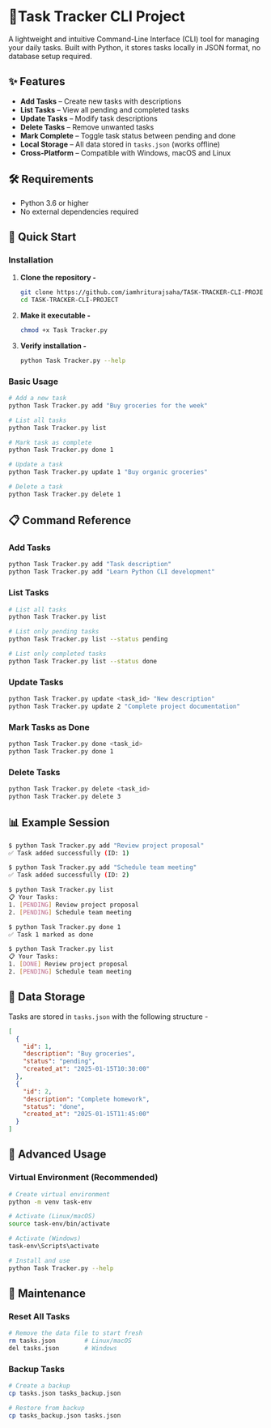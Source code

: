 # 📝Task Tracker CLI Project

A lightweight and intuitive Command-Line Interface (CLI) tool for managing your daily tasks. Built with Python, it stores tasks locally in JSON format, no database setup required.

## ✨ Features

- **Add Tasks** – Create new tasks with descriptions
- **List Tasks** – View all pending and completed tasks
- **Update Tasks** – Modify task descriptions
- **Delete Tasks** – Remove unwanted tasks
- **Mark Complete** – Toggle task status between pending and done
- **Local Storage** – All data stored in `tasks.json` (works offline)
- **Cross-Platform** – Compatible with Windows, macOS and Linux

## 🛠️ Requirements

- Python 3.6 or higher
- No external dependencies required

## 🚀 Quick Start

### Installation

1. **Clone the repository -**
   ```bash
   git clone https://github.com/iamhriturajsaha/TASK-TRACKER-CLI-PROJECT
   cd TASK-TRACKER-CLI-PROJECT
   ```

2. **Make it executable -**
   ```bash
   chmod +x Task Tracker.py
   ```

3. **Verify installation -**
   ```bash
   python Task Tracker.py --help
   ```

### Basic Usage

```bash
# Add a new task
python Task Tracker.py add "Buy groceries for the week"

# List all tasks
python Task Tracker.py list

# Mark task as complete
python Task Tracker.py done 1

# Update a task
python Task Tracker.py update 1 "Buy organic groceries"

# Delete a task
python Task Tracker.py delete 1
```

## 📋 Command Reference

### Add Tasks
```bash
python Task Tracker.py add "Task description"
python Task Tracker.py add "Learn Python CLI development"
```

### List Tasks
```bash
# List all tasks
python Task Tracker.py list

# List only pending tasks
python Task Tracker.py list --status pending

# List only completed tasks
python Task Tracker.py list --status done
```

### Update Tasks
```bash
python Task Tracker.py update <task_id> "New description"
python Task Tracker.py update 2 "Complete project documentation"
```

### Mark Tasks as Done
```bash
python Task Tracker.py done <task_id>
python Task Tracker.py done 1
```

### Delete Tasks
```bash
python Task Tracker.py delete <task_id>
python Task Tracker.py delete 3
```

## 📊 Example Session

```bash
$ python Task Tracker.py add "Review project proposal"
✅ Task added successfully (ID: 1)

$ python Task Tracker.py add "Schedule team meeting"
✅ Task added successfully (ID: 2)

$ python Task Tracker.py list
📋 Your Tasks:
1. [PENDING] Review project proposal
2. [PENDING] Schedule team meeting

$ python Task Tracker.py done 1
✅ Task 1 marked as done

$ python Task Tracker.py list
📋 Your Tasks:
1. [DONE] Review project proposal
2. [PENDING] Schedule team meeting
```

## 💾 Data Storage

Tasks are stored in `tasks.json` with the following structure -

```json
[
  {
    "id": 1,
    "description": "Buy groceries",
    "status": "pending",
    "created_at": "2025-01-15T10:30:00"
  },
  {
    "id": 2,
    "description": "Complete homework",
    "status": "done",
    "created_at": "2025-01-15T11:45:00"
  }
]
```

## 🔧 Advanced Usage

### Virtual Environment (Recommended)
```bash
# Create virtual environment
python -m venv task-env

# Activate (Linux/macOS)
source task-env/bin/activate

# Activate (Windows)
task-env\Scripts\activate

# Install and use
python Task Tracker.py --help
```

## 🧹 Maintenance

### Reset All Tasks
```bash
# Remove the data file to start fresh
rm tasks.json        # Linux/macOS
del tasks.json       # Windows
```

### Backup Tasks
```bash
# Create a backup
cp tasks.json tasks_backup.json

# Restore from backup
cp tasks_backup.json tasks.json
```





